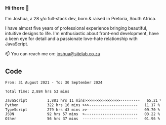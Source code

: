 ### Hi there 👋

I'm Joshua, a 28 y/o full-stack dev, born & raised in Pretoria, South Africa. 

I have almost five years of professional experience bringing beautiful, intuitive designs to life. I'm enthusiastic about front-end development, have a keen eye for detail and a passionate love-hate relationship with JavaScript.

📫 You can reach me on: joshua@sitelab.co.za

## **Code**

<!--START_SECTION:waka-->

```txt
From: 31 August 2021 - To: 30 September 2024

Total Time: 2,884 hrs 53 mins

JavaScript         1,881 hrs 11 mins>>>>>>>>>>>>>>>>---------   65.21 %
Python             322 hrs 16 mins >>>----------------------   11.17 %
TypeScript         279 hrs 43 mins >>-----------------------   09.70 %
JSON               92 hrs 57 mins  >------------------------   03.22 %
Other              56 hrs 37 mins  -------------------------   01.96 %
```

<!--END_SECTION:waka-->
